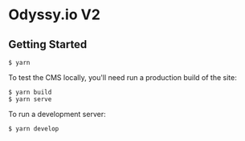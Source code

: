 # Odyssy.io V2

## Getting Started

```
$ yarn
```

To test the CMS locally, you'll need run a production build of the site:

```
$ yarn build
$ yarn serve
```

To run a development server:

```
$ yarn develop
```
